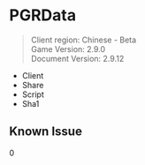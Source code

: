 # PGRData
> Client region: Chinese - Beta <br>
> Game Version: 2.9.0 <br/>
> Document Version: 2.9.12 <br/>

- Client
- Share
- Script
- Sha1

## Known Issue 
0
